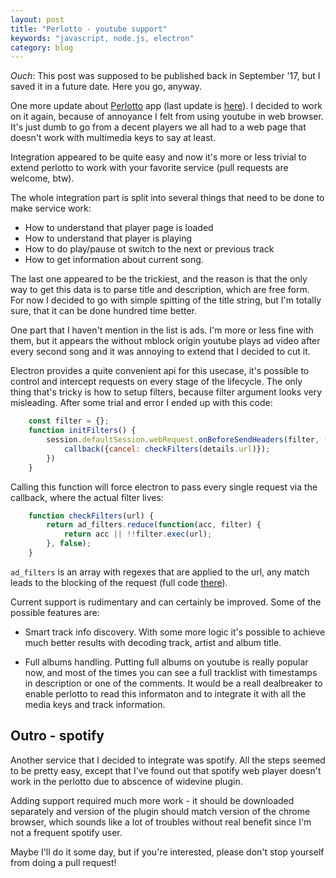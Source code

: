 ```yaml
---
layout: post
title: "Perlotto - youtube support"
keywords: "javascript, node.js, electron"
category: blog
---
```


*Ouch*: This post was supposed to be published back in September '17, but I
saved it in a future date. Here you go, anyway.

One more update about [Perlotto][1] app (last update is [here][2]). I decided
to work on it again, because of annoyance I felt from using youtube in web
browser. It's just dumb to go from a decent players we all had to a web
page that doesn't work with multimedia keys to say at least.

Integration appeared to be quite easy and now it's more or less trivial to
extend perlotto to work with your favorite service (pull requests are welcome, btw).

The whole integration part is split into several things that need to be done
to make service work:

* How to understand that player page is loaded
* How to understand that player is playing
* How to do play/pause ot switch to the next or previous track
* How to get information about current song.

The last one appeared to be the trickiest, and the reason is that the only
way to get this data is to parse title and description, which are free form.
For now I decided to go with simple spitting of the title string, but I'm
totally sure, that it can be done hundred time better.

One part that I haven't mention in the list is ads. I'm more or less fine
with them, but it appears the without mblock origin youtube plays ad video
after every second song and it was annoying to extend that I decided to cut
it.

Electron provides a quite convenient api for this usecase, it's possible
to control and intercept requests on every stage of the lifecycle. The only
thing that's tricky is how to setup filters, because filter argument looks
very misleading. After some trial and error I ended up with this code:

~~~javascript
    const filter = {};
    function initFilters() {
        session.defaultSession.webRequest.onBeforeSendHeaders(filter, (details, callback) => {
            callback({cancel: checkFilters(details.url)});
        })
    }
~~~

Calling this function will force electron to pass every single request via the
callback, where the actual filter lives:

~~~javascript
    function checkFilters(url) {
        return ad_filters.reduce(function(acc, filter) {
            return acc || !!filter.exec(url);
        }, false);
    }
~~~

`ad_filters` is an array with regexes that are applied to the url, any match
leads to the blocking of the request (full code [there][3]).

Current support is rudimentary and can certainly be improved. Some of the
possible features are:

* Smart track info discovery. With some more logic it's possible to achieve
  much better results with decoding track, artist and album title.

* Full albums handling. Putting full albums on youtube is really popular now,
  and most of the times you can see a full tracklist with timestamps in description
  or one of the comments. It would be a reall dealbreaker to enable perlotto
  to read this informaton and to integrate it with all the media keys and track
  information.

## Outro - spotify

Another service that I decided to integrate was spotify. All the steps seemed
to be pretty easy, except that I've found out that spotify web player doesn't
work in the perlotto due to abscence of widevine plugin.

Adding support required much more work  - it should be downloaded separately
and version of the plugin should match version of the chrome browser, which
sounds like a lot of troubles without real benefit since I'm not a frequent
spotify user.

Maybe I'll do it some day, but if you're interested, please don't stop yourself
from doing a pull request!

[1]: https://github.com/can3p/perlotto
[2]: /blog/2017/06/25/electron-2/
[3]: https://github.com/can3p/perlotto/blob/master/main.js
